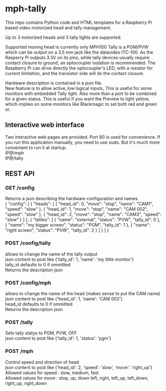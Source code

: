 # mph-tally
This repo contains Python code and HTML templates for a Raspberry Pi based video motorized head and tally management.

Up to 3 motorized heads and 3 tally lights are supported.

Supported moving head is currently only MPH100
Tally is a PGM/PVW which can be output on a 3.5 mm jack like the datavideo ITC-100. As the Rasperry Pi outputs 3.3V on its pins, while tally devices usually require contact closure to ground, an optocoupler isolation is recommended. The Raspberry Pi can drive directly the optocoupler's LED, with a resistor for current limitation, and the transistor side will do the contact closure.

Hardware description is contained in a json file.<br>
New feature is to allow active_low logical inputs, This is useful for some monitors with embedded Tally light.
Also more than a port to be combined for a given status.  This is useful if you want the Preview to light yellow, which implies on some monitors like Blackmagic to set both red and green or.


## Interactive web interface

Two interactive web pages are provided. Port 80 is used for convenience. If you run this application manually, you need to use sudo. But it's much more convenient to run it at startup.<br>
IP@/mph <br>
IP@/tally<br>

## REST API

### GET /config
Returns a json describing the hardware configuration and names.<br>
{
  "config": [
    {
      "heads": [
        {
          "head_id": 0, 
          "move": "stop", 
          "name": "CAM1", 
          "speed": "slow"
        }, 
        {
          "head_id": 1, 
          "move": "stop", 
          "name": "CAM 002", 
          "speed": "slow"
        }, 
        {
          "head_id": 2, 
          "move": "stop", 
          "name": "CAM3", 
          "speed": "slow"
        }
      ]
    }, 
    {
      "tallies": [
        {
          "name": "external", 
          "status": "PVW", 
          "tally_id": 0
        }, 
        {
          "name": "my bigger screen", 
          "status": "PGM", 
          "tally_id": 1
        }, 
        {
          "name": "right screen", 
          "status": "PVW", 
          "tally_id": 2
        }
      ]
    }
  ]
}

### POST /config/tally
allows to change the name of the tally output<br>
json content to post like {'tally_id': 1, 'name': 'my little monitor'}<br>
tally_id defaults to 0 if ommitted<br>
Returns the description json 

### POST /config/mph
allows to change the name of the head (makes sense to put the CAM name)<br>
json content to post like {'head_id': 1, 'name': 'CAM 002'}<br>
head_id defaults to 0 if ommitted<br>
Returns the description json

### POST /tally
Sets tally statys to PGM, PVW, OFF<br>
json content to post like {'tally_id': 1, 'status': 'pgm'}

### POST /mph
Control speed and direction of head<br>
json content to post like {'head_id': 2, 'speed': 'slow', 'move': 'right_up'} <br>
Allowed values for speed : slow, medium, fast<br>
Allowed values for move : stop, up, down left, right, left_up, left_down, right_up, right_down

